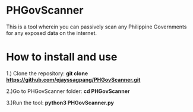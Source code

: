 # PHGovScanner
This is a tool wherein you can passively scan any Philippine Governments for any exposed data on the internet.


# How to install and use
1.) Clone the repository: <b> git clone https://github.com/ejayssagpang/PHGovScanner.git </b>


2.)Go to PHGovScanner folder: <b> cd PHGovScanner </b>


3.)Run the tool: <b> python3 PHGovScanner.py </b>
